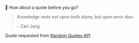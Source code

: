 📣 How about a quote before you go?

> Knowledge rests not upon truth alone, but upon error also.
>
> <p>- Carl Jung</p>

Quote requested from [Random Quotes API](https://github.com/lukePeavey/quotable)
